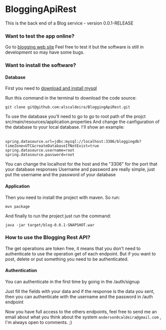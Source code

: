 # BloggingApiRest
This is the back end of a Blog service - version 0.0.1-RELEASE

### Want to test the app online?
Go to [blogging web site](https://bloggingapirest.herokuapp.com/swagger-ui.html)
Feel free to test it but the software is still in development so may have some bugs.

### Want to install the software?
#### Database
First you need to [download and install mysql](https://dev.mysql.com/downloads/workbench/)

Run this command in the terminal to download the code source:

`git clone git@github.com:alscaldeira/BloggingApiRest.git`

To use the database you'll need to go to go to root path of the projct src/main/resources/application.properties
And change the canfiguration of the database to your local database. I'll show an example:

\
`spring.datasource.url=jdbc:mysql://localhost:3306/bloggingdb?timeZone=UTC&createDatabaseIfNotExist=true` \
`spring.datasource.username=root` \
`spring.datasource.password=root`

You can change the localhost for the host and the "3306" for the port that your database responses
Username and password are really simple, just put the username and the password of your database

#### Application
Then you need to install the project with maven. So run:

`mvn package`

And finally to run the project just run the command:

`java -jar target/blog-0.0.1-SNAPSHOT.war`

### How to use the Blogging Rest API?
The get operations are token free, it means that you don't need to authenticate to use the operation get of each endpoint.
But if you want to post, delete or put something you need to be authenticated.

#### Authentication
You can authenticate in the first time by going in the /auth/signup

Just fill the fields with your data and if the response is the data you sent, then you can authenticate with the username and the password in /auth endpoint

Now you have full access to the others endpoints, feel free to send me an email about what you think about the system `anderson0caldeira@gmail.com` , I'm always open to comments. ;)
